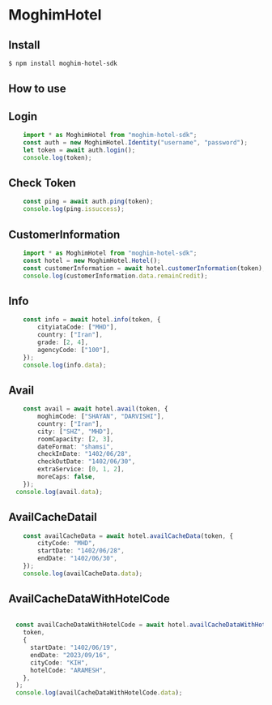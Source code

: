 # MoghimHotel

## Install

```bash
$ npm install moghim-hotel-sdk
```

## How to use
## Login
```typescript
    import * as MoghimHotel from "moghim-hotel-sdk";
    const auth = new MoghimHotel.Identity("username", "password");
    let token = await auth.login();
    console.log(token);
```
## Check Token
```typescript
    const ping = await auth.ping(token);
    console.log(ping.issuccess);
```
## CustomerInformation
```typescript
    import * as MoghimHotel from "moghim-hotel-sdk";
    const hotel = new MoghimHotel.Hotel();
    const customerInformation = await hotel.customerInformation(token);
    console.log(customerInformation.data.remainCredit);
```
## Info
```typescript
    const info = await hotel.info(token, {
        cityiataCode: ["MHD"],
        country: ["Iran"],
        grade: [2, 4],
        agencyCode: ["100"],
    });
    console.log(info.data);
```

## Avail
```typescript
    const avail = await hotel.avail(token, {
        moghimCode: ["SHAYAN", "DARVISHI"],
        country: ["Iran"],
        city: ["SHZ", "MHD"],
        roomCapacity: [2, 3],
        dateFormat: "shamsi",
        checkInDate: "1402/06/28",
        checkOutDate: "1402/06/30",
        extraService: [0, 1, 2],
        moreCaps: false,
    });
  console.log(avail.data);
```
## AvailCacheDatail
```typescript 
    const availCacheData = await hotel.availCacheData(token, {
        cityCode: "MHD",
        startDate: "1402/06/28",
        endDate: "1402/06/30",
    });
    console.log(availCacheData.data);
```
## AvailCacheDataWithHotelCode
```typescript 
    
  const availCacheDataWithHotelCode = await hotel.availCacheDataWithHotelCode(
    token,
    {
      startDate: "1402/06/19",
      endDate: "2023/09/16",
      cityCode: "KIH",
      hotelCode: "ARAMESH",
    },
  );
  console.log(availCacheDataWithHotelCode.data);
```
